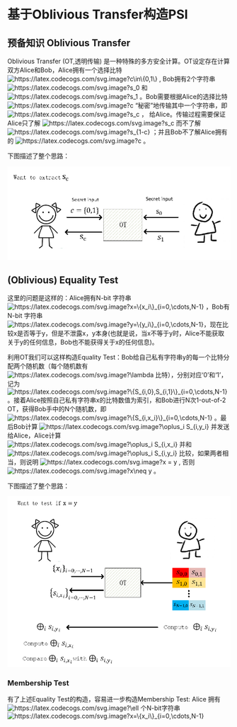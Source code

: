 # 基于Oblivious Transfer构造PSI

## 预备知识 Oblivious Transfer
Oblivious Transfer (OT,透明传输) 是一种特殊的多方安全计算。OT设定存在计算双方Alice和Bob，Alice拥有一个选择比特 <img src="https://latex.codecogs.com/svg.image?c\in\{0,1\}" title="https://latex.codecogs.com/svg.image?c\in\{0,1\}" /> , Bob拥有2个字符串 <img src="https://latex.codecogs.com/svg.image?s_0" title="https://latex.codecogs.com/svg.image?s_0" /> 和 <img src="https://latex.codecogs.com/svg.image?s_1" title="https://latex.codecogs.com/svg.image?s_1" /> 。Bob需要根据Alice的选择比特 <img src="https://latex.codecogs.com/svg.image?c" title="https://latex.codecogs.com/svg.image?c" /> “秘密”地传输其中一个字符串，即 <img src="https://latex.codecogs.com/svg.image?s_c" title="https://latex.codecogs.com/svg.image?s_c" /> ， 给Alice。传输过程需要保证Alice只了解 <img src="https://latex.codecogs.com/svg.image?s_c" title="https://latex.codecogs.com/svg.image?s_c" /> 而不了解 <img src="https://latex.codecogs.com/svg.image?s_{1-c}" title="https://latex.codecogs.com/svg.image?s_{1-c}" /> ；并且Bob不了解Alice拥有的 <img src="https://latex.codecogs.com/svg.image?c" title="https://latex.codecogs.com/svg.image?c" /> 。

下图描述了整个思路：
   <p align="center">
  <img src="fig/OT.png" alt="animated" />
   </p>
   
## (Oblivious) Equality Test
这里的问题是这样的：Alice拥有N-bit 字符串 <img src="https://latex.codecogs.com/svg.image?x=\{x_i\}_{i=0,\cdots,N-1}" title="https://latex.codecogs.com/svg.image?x=\{x_i\}_{i=0,\cdots,N-1}" /> ，Bob有N-bit 字符串 <img src="https://latex.codecogs.com/svg.image?y=\{y_i\}_{i=0,\cdots,N-1}" title="https://latex.codecogs.com/svg.image?y=\{y_i\}_{i=0,\cdots,N-1}" />，现在比较x是否等于y，但是不泄露x，y本身(也就是说，当x不等于y时，Alice不能获取关于y的任何信息，Bob也不能获得关于x的任何信息)。

利用OT我们可以这样构造Equality Test：Bob给自己私有字符串y的每一个比特分配两个随机数（每个随机数有 <img src="https://latex.codecogs.com/svg.image?\lambda" title="https://latex.codecogs.com/svg.image?\lambda" /> 比特），分别对应‘0’和‘1’，记为 <img src="https://latex.codecogs.com/svg.image?\{S_{i,0},S_{i,1}\}_{i=0,\cdots,N-1}" title="https://latex.codecogs.com/svg.image?\{S_{i,0},S_{i,1}\}_{i=0,\cdots,N-1}" /> 。接着Alice按照自己私有字符串x的比特数值为索引，和Bob进行N次1-out-of-2 OT，获得Bob手中的N个随机数，即 <img src="https://latex.codecogs.com/svg.image?\{S_{i,x_i}\}_{i=0,\cdots,N-1}" title="https://latex.codecogs.com/svg.image?\{S_{i,x_i}\}_{i=0,\cdots,N-1}" /> 。最后Bob计算 <img src="https://latex.codecogs.com/svg.image?\oplus_i&space;S_{i,y_i}&space;" title="https://latex.codecogs.com/svg.image?\oplus_i S_{i,y_i} " /> 并发送给Alice，Alice计算 <img src="https://latex.codecogs.com/svg.image?\oplus_i&space;S_{i,x_i}&space;" title="https://latex.codecogs.com/svg.image?\oplus_i S_{i,x_i} " /> 并和 <img src="https://latex.codecogs.com/svg.image?\oplus_i&space;S_{i,y_i}&space;" title="https://latex.codecogs.com/svg.image?\oplus_i S_{i,y_i} " /> 比较，如果两者相当，则说明 <img src="https://latex.codecogs.com/svg.image?x&space;=&space;y" title="https://latex.codecogs.com/svg.image?x = y" /> , 否则 <img src="https://latex.codecogs.com/svg.image?x\neq&space;y" title="https://latex.codecogs.com/svg.image?x\neq y" /> 。

下图描述了整个思路：
   <p align="center">
  <img src="fig/EqualityTest.png" alt="animated" />
   </p>
   
### Membership Test
有了上述Equality Test的构造，容易进一步构造Membership Test: Alice 拥有 <img src="https://latex.codecogs.com/svg.image?\ell" title="https://latex.codecogs.com/svg.image?\ell" /> 个N-bit字符串 <img src="https://latex.codecogs.com/svg.image?x=\{x_i\}_{i=0,\cdots,N-1}" title="https://latex.codecogs.com/svg.image?x=\{x_i\}_{i=0,\cdots,N-1}" />
